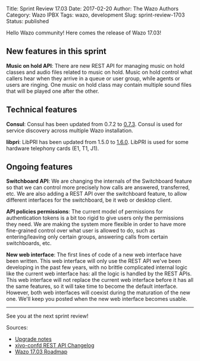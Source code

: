 Title: Sprint Review 17.03
Date: 2017-02-20
Author: The Wazo Authors
Category: Wazo IPBX
Tags: wazo, development
Slug: sprint-review-1703
Status: published

Hello Wazo community! Here comes the release of Wazo 17.03!

New features in this sprint
---------------------------

**Music on hold API**: There are new REST API for managing music on hold classes and audio files related to music on hold. Music on hold control what callers hear when they arrive in a queue or user group, while agents or users are ringing. One music on hold class may contain multiple sound files that will be played one after the other.

Technical features
------------------

**Consul**: Consul has been updated from 0.7.2 to [0.7.3](https://github.com/hashicorp/consul/blob/v0.7.3/CHANGELOG.md). Consul is used for service discovery across multiple Wazo installation.

**libpri**: LibPRI has been updated from 1.5.0 to [1.6.0](http://downloads.asterisk.org/pub/telephony/libpri/ChangeLog-1.6.0). LibPRI is used for some hardware telephony cards (E1, T1, J1).

Ongoing features
----------------

**Switchboard API**: We are changing the internals of the Switchboard feature so that we can control more precisely how calls are answered, transferred, etc. We are also adding a REST API over the switchboard feature, to allow different interfaces for the switchboard, be it web or desktop client.

**API policies permissions**: The current model of permissions for authentication tokens is a bit too rigid to give users only the permissions they need. We are making the system more flexible in order to have more fine-grained control over what user is allowed to do, such as entering/leaving only certain groups, answering calls from certain switchboards, etc.

**New web interface**: The first lines of code of a new web interface have been written. This web interface will only use the REST API we've been developing in the past few years, with no brittle complicated internal logic like the current web interface has: all the logic is handled by the REST APIs. This web interface will not replace the current web interface before it has all the same features, so it will take time to become the default interface. However, both web interfaces will coexist during the maturation of the new one. We'll keep you posted when the new web interface becomes usable.

---

See you at the next sprint review!

Sources:

* [Upgrade notes](http://wazo.readthedocs.io/en/wazo-17.03/upgrade/upgrade.html#upgrade-notes)
* [xivo-confd REST API Changelog](http://wazo.readthedocs.io/en/wazo-17.03/api_sdk/rest_api/confd/changelog.html)
* [Wazo 17.03 Roadmap](https://projects.wazo.community/versions/255)
